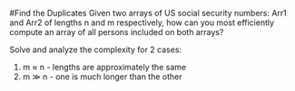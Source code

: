 #Find the Duplicates
Given two arrays of US social security numbers: Arr1 and Arr2 of lengths n and m respectively, how can you most efficiently compute an array of all persons included on both arrays?

Solve and analyze the complexity for 2 cases:
1. m ≈ n - lengths are approximately the same
2. m ≫ n - one is much longer than the other